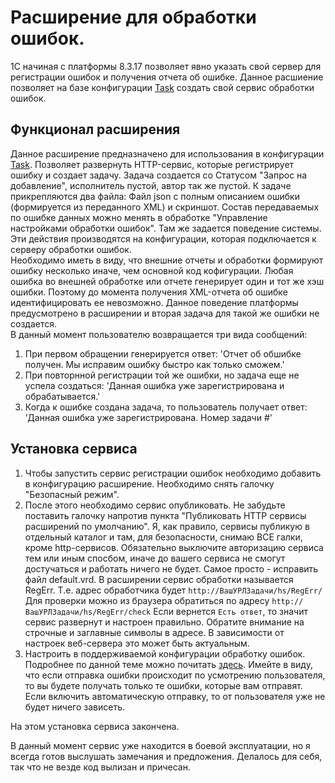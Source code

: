 # Расширение для обработки ошибок.

1С начиная с платформы 8.3.17 позволяет явно указать свой сервер для регистрации ошибок и получения отчета об ошибке. Данное расшиение позволяет на базе конфигурации [Task](https://github.com/BlizD/Tasks) создать свой сервис обработки ошибок.

## Функционал расширения
Данное расширение предназначено для использования в конфигурации [Task](https://github.com/BlizD/Tasks). Позволяет развернуть HTTP-сервис, которые регистрирует ошибку и создает задачу. Задача создается со Статусом "Запрос на добавление", исполнитель пустой, автор так же пустой. К задаче прикрепляются два файла: Файл json с полным описанием ошибки (формируется из переданного XML) и скриншот. Состав передаваемых по ошибке данных можно менять в обработке "Управление настройками обработки ошибок". Там же задается поведение системы. Эти действия производятся на конфигурации, которая подключается к серверу обработки ошибок.  
Необходимо иметь в виду, что внешние отчеты и обработки формируют ошибку несколько иначе, чем основной код кофигурации. Любая ошибка во внешней обработке или отчете генерирует один и тот же хэш ошибки. Поэтому до момента получения XML-отчета об ошибке идентифицировать ее невозможно. Данное поведение платформы предусмотрено в расширении и вторая задача для такой же ошибки не создается.  
В данный момент пользователю возвращается три вида сообщений:
  1. При первом обращении генерируется ответ: 'Отчет об обшибке получен. Мы исправим ошибку быстро как только сможем.'
  2. При повторнной регистрации той же ошибки, но задача еще не успела создаться: 'Данная ошибка уже зарегистрирована и обрабатывается.'
  3. Когда к ошибке создана задача, то пользователь получает ответ: 'Данная ошибка уже зарегистрирована. Номер задачи #'

## Установка сервиса
1. Чтобы запустить сервис регистрации ошибок необходимо добавить в конфигурацию расширение. Необходимо снять галочку "Безопасный режим". 
2. После этого необходимо сервис опубликовать. Не забудьте поставить галочку напротив пункта "Публиковать HTTP сервисы расширений по умолчанию". Я, как правило, сервисы публикую в отдельный каталог и там, для безопасности, снимаю ВСЕ галки, кроме http-сервисов. Обязательно выключите авторизацию сервиса тем или иным спосбом, иначе до вашего сервиса не смогут достучаться и работать ничего не будет. Самое просто - исправить файл default.vrd.  В расширении сервис обработки называется RegErr. Т.е. адрес обработчика будет `http://ВашУРЛЗадачи/hs/RegErr/`
Для проверки можно из браузера обратиться по адресу `http://ВашУРЛЗадачи/hs/RegErr/check`  Если вернется `Есть ответ`, то значит сервис развернут и настроен правильно. Обратите внимание на строчные и заглавные символы в адресе. В зависимости от настроек веб-сервера это может быть актуальным.
3. Настроить в поддерживаемой конфигурации обработку ошибок. Подробнее по данной теме можно почитать [здесь](https://wonderland.v8.1c.ru/blog/razvitie-mekhanizma-otobrazheniya-oshibok/). Имейте в виду, что если отправка ошибки происходит по усмотрению пользователя, то вы будете получать только те ошибки, которые вам отправят. Если включить автоматическую отправку, то от пользователя уже не будет ничего зависеть. 

На этом установка сервиса закончена.

В данный момент сервис уже находится в боевой эксплуатации, но я всегда готов выслушать замечания и предложения.
Делалось для себя, так что не везде код вылизан и причесан. 
